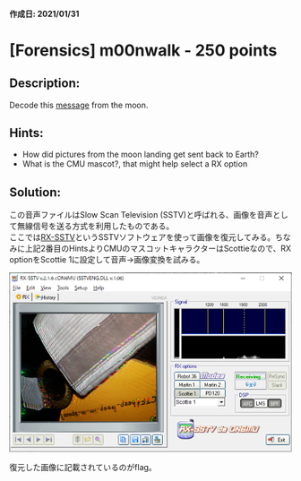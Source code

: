 #### 作成日: 2021/01/31

# [Forensics] m00nwalk - 250 points

## Description:

Decode this [message](https://jupiter.challenges.picoctf.org/static/d6fcea5e3c6433680ea4f914e24fab61/message.wav) from the moon.

## Hints:

- How did pictures from the moon landing get sent back to Earth?
- What is the CMU mascot?, that might help select a RX option

## Solution:

この音声ファイルはSlow Scan Television (SSTV)と呼ばれる、画像を音声として無線信号を送る方式を利用したものである。  
ここでは[RX-SSTV](http://users.belgacom.net/hamradio/rxsstv.htm)というSSTVソフトウェアを使って画像を復元してみる。ちなみに上記2番目のHintsよりCMUのマスコットキャラクターはScottieなので、RX optionをScottie 1に設定して音声->画像変換を試みる。


![m00nwalk.png](image/m00nwalk.png)

復元した画像に記載されているのがflag。

